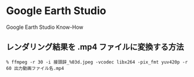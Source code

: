 # Google Earth Studio
Google Earth Studio Know-How

## レンダリング結果を .mp4 ファイルに変換する方法
`% ffmpeg -r 30 -i 接頭辞_%03d.jpeg -vcodec libx264 -pix_fmt yuv420p -r 60 出力動画ファイル名.mp4`

